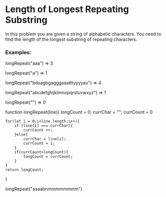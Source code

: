 <h1>Length of Longest Repeating Substring</h1>

<p>In this problem you are given a string of alphabetic characters. You need to find the length of the longest substring of repeating characters.</p>

<h3>Examples:</h3>

<p>longRepeat("aaa") => 3</p>
<p>longRepeat("a") => 1</p>
<p>longRepeat("bdsagbgagggaaatttyyyyau") => 4</p>
<p>longRepeat("abcdefghijklmnopqrstuvwxyz") => 1</p>
<p>longRepeat("") => 0</p>

function longRepeat(line){
    longCount = 0;
    currChar = "";
    currCount = 0
 
    
    for(let i = 0;i<line.length;i++){
        if (line[i] === currChar){
            currCount ++;
        }else{
            currChar = line[i];
            currCount = 1;
        }
        if(currCount>longCount){
            longCount = currCount;
        }
    }
    return longCount;
}


longRepeat("aaaabnmmmmmmmm")
